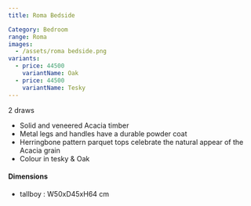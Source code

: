 ```yaml
---
title: Roma Bedside

Category: Bedroom
range: Roma
images:
  - /assets/roma bedside.png
variants:
  - price: 44500
    variantName: Oak
  - price: 44500
    variantName: Tesky
---
```

2 draws
* Solid and veneered Acacia timber
* Metal legs and handles have a durable powder coat
* Herringbone pattern parquet tops celebrate the natural appear of the Acacia grain
* Colour in tesky & Oak

#### Dimensions
* tallboy : W50xD45xH64 cm
